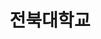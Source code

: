 ---
title: 전북대학교
summary: 인숙영이 재학 중인 전북대학교를 소개합니다.
type: landing
searchable: true

sections:
  - block: hero
    content:
      title: "전북대학교"
      subtitle: "Jeonbuk National University"
      text: |
        전북대학교에는 인숙영이 존재합니다.
      image:
        filename: 'uploads/jbnu-campus.jpg'
        alt: '전북대학교 캠퍼스'
    design:
      background:
        gradient_start: '#ff2ecb7a'
        gradient_end: '#7c3aed'
        text_color_light: true
      spacing:
        padding: ['80px', '0', '80px', '0']

  - block: markdown
    content:
      title: "대학 소개"
      text: |
        전북대학교는 전라북도 전주시에 위치한 국립대학교입니다.
        
        1947년 설립된 이래로 지역과 국가 발전에 기여하는 인재를 양성해왔습니다.
        
        현재 전북대학교 학부생인 인숙영은 컴퓨터인공지능학부에서 공부하고 있습니다.
    design:
      columns: '1'
---
